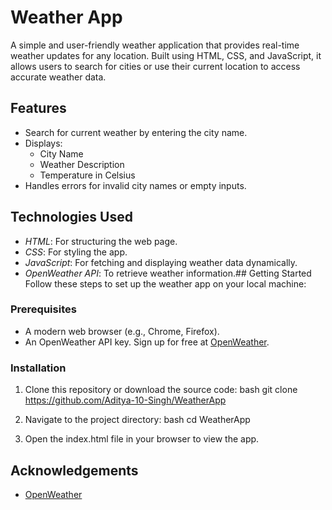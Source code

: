 # Weather App

A simple and user-friendly weather application that provides real-time weather updates for any location. Built using HTML, CSS, and JavaScript, it allows users to search for cities or use their current location to access accurate weather data.

## Features

- Search for current weather by entering the city name.
- Displays:
  - City Name
  - Weather Description
  - Temperature in Celsius
- Handles errors for invalid city names or empty inputs.

## Technologies Used

- *HTML*: For structuring the web page.
- *CSS*: For styling the app.
- *JavaScript*: For fetching and displaying weather data dynamically.
- *OpenWeather API*: To retrieve weather information.## Getting Started
  Follow these steps to set up the weather app on your local machine:

### Prerequisites

- A modern web browser (e.g., Chrome, Firefox).
- An OpenWeather API key. Sign up for free at [OpenWeather](https://openweathermap.org/api).

### Installation

1. Clone this repository or download the source code:
   bash
   git clone https://github.com/Aditya-10-Singh/WeatherApp
   
2. Navigate to the project directory:
   bash
   cd WeatherApp
   
3. Open the index.html file in your browser to view the app.

## Acknowledgements

- [OpenWeather](https://openweathermap.org/api)
